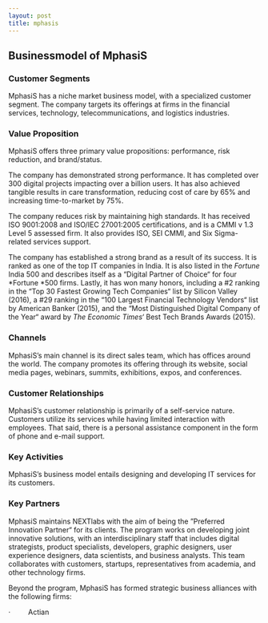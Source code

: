 ```yaml
---
layout: post
title: mphasis
---
```


Businessmodel of MphasiS
-------------------------

### Customer Segments

MphasiS has a niche market business model, with a specialized customer segment. The company targets its offerings at firms in the financial services, technology, telecommunications, and logistics industries.

### Value Proposition

MphasiS offers three primary value propositions: performance, risk reduction, and brand/status.

The company has demonstrated strong performance. It has completed over 300 digital projects impacting over a billion users. It has also achieved tangible results in care transformation, reducing cost of care by 65% and increasing time-to-market by 75%.

The company reduces risk by maintaining high standards. It has received ISO 9001:2008 and ISO/IEC 27001:2005 certifications, and is a CMMI v 1.3 Level 5 assessed firm. It also provides ISO, SEI CMMI, and Six Sigma-related services support.

The company has established a strong brand as a result of its success. It is ranked as one of the top IT companies in India. It is also listed in the *Fortune* India 500 and describes itself as a “Digital Partner of Choice“ for four *Fortune *500 firms. Lastly, it has won many honors, including a #2 ranking in the “Top 30 Fastest Growing Tech Companies“ list by Silicon Valley (2016), a #29 ranking in the “100 Largest Financial Technology Vendors“ list by American Banker (2015), and the “Most Distinguished Digital Company of the Year“ award by *The Economic Times‘* Best Tech Brands Awards (2015).

### Channels

MphasiS’s main channel is its direct sales team, which has offices around the world. The company promotes its offering through its website, social media pages, webinars, summits, exhibitions, expos, and conferences.

### Customer Relationships

MphasiS’s customer relationship is primarily of a self-service nature. Customers utilize its services while having limited interaction with employees. That said, there is a personal assistance component in the form of phone and e-mail support.

### Key Activities

MphasiS’s business model entails designing and developing IT services for its customers.

### Key Partners

MphasiS maintains NEXTlabs with the aim of being the ”Preferred Innovation Partner“ for its clients. The program works on developing joint innovative solutions, with an interdisciplinary staff that includes digital strategists, product specialists, developers, graphic designers, user experience designers, data scientists, and business analysts. This team collaborates with customers, startups, representatives from academia, and other technology firms.

Beyond the program, MphasiS has formed strategic business alliances with the following firms:

   ·         Actian
